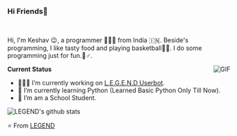 ### Hi Friends👋

<br />

Hi, I'm Keshav 😉, a programmer 👨🏻‍💻 from India 🇮🇳. Beside's programming, I like tasty food and playing basketball🏀🏀. I do some programming just for fun.🏼‍♂️.

  <img align="right" alt="GIF" src="https://media.giphy.com/media/iIqmM5tTjmpOB9mpbn/giphy.gif" />

**Current Status**

- 👨🏻‍💻 I’m currently working on [L.E.G.E.N.D Userbot](https://github.com/KeshavTech246/L.E.G.E.N.D-Userbot).
- 🌱 I’m currently learning Python (Learned Basic Python Only Till Now).
- 💼 I’m am a School Student.

![LEGEND's github stats](https://github-readme-stats.vercel.app/api?username=KeshavTech246&show_icons=true&hide_border=true)

⭐️ From [LEGEND](https://github.com/KeshavTech246)
